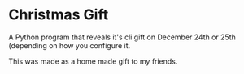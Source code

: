 # Christmas Gift

A Python program that reveals it's cli gift on December 24th or 25th  
(depending on how you configure it.  

This was made as a home made gift to my friends.  


